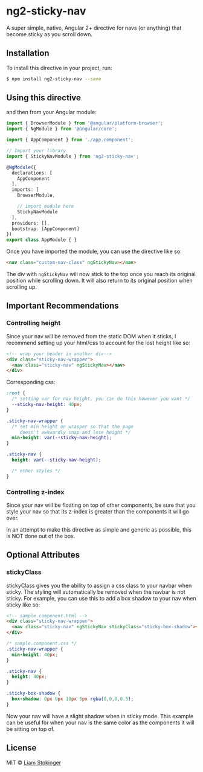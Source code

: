 # ng2-sticky-nav

A super simple, native, Angular 2+ directive for navs (or anything) that become sticky as you scroll down.

## Installation

To install this directive in your project, run:

```bash
$ npm install ng2-sticky-nav --save
```

## Using this directive

and then from your Angular module:

```typescript
import { BrowserModule } from '@angular/platform-browser';
import { NgModule } from '@angular/core';

import { AppComponent } from './app.component';

// Import your library
import { StickyNavModule } from 'ng2-sticky-nav';

@NgModule({
  declarations: [
    AppComponent
  ],
  imports: [
    BrowserModule,

    // import module here
    StickyNavModule
  ],
  providers: [],
  bootstrap: [AppComponent]
})
export class AppModule { }
```

Once you have imported the module, you can use the directive like so:

```html
<nav class="custom-nav-class" ngStickyNav></nav>
```

The div with `ngStickyNav` will now stick to the top once you reach its original position while scrolling down. It will also return to its original position when scrolling up.

## Important Recommendations

### Controlling height

Since your nav will be removed from the static DOM when it sticks, I recommend setting up your html/css to account for the lost height like so:

```html
<!-- wrap your header in another div-->
<div class="sticky-nav-wrapper">
  <nav class="sticky-nav" ngStickyNav></nav>
</div>
```

Corresponding css:

```css
:root {
  /* setting var for nav height, you can do this however you want */
  --sticky-nav-height: 40px;
}

.sticky-nav-wrapper {
  /* set min height on wrapper so that the page
     doesn't awkwardly snap and lose height */
  min-height: var(--sticky-nav-height);
}

.sticky-nav {
  height: var(--sticky-nav-height);

  /* other styles */
}
```

### Controlling z-index

Since your nav will be floating on top of other components, be sure that you style your nav so that its z-index is greater than the components it will go over.

In an attempt to make this directive as simple and generic as possible, this is NOT done out of the box.

## Optional Attributes

### stickyClass

stickyClass gives you the ability to assign a css class to your navbar when sticky. The styling will automatically be removed when the navbar is not sticky. For example, you can use this to add a box shadow to your nav when sticky like so:

```html
<!-- sample.component.html -->
<div class="sticky-nav-wrapper">
  <nav class="sticky-nav" ngStickyNav stickyClass="sticky-box-shadow"></nav>
</div>
```

```css
/* sample.component.css */
.sticky-nav-wrapper {
  min-height: 40px;
}

.sticky-nav {
  height: 40px;
}

.sticky-box-shadow {
  box-shadow: 0px 0px 10px 5px rgba(0,0,0,0.5);
}
```

Now your nav will have a slight shadow when in sticky mode. This example can be useful for when your nav is the same color as the components it will be sitting on top of.

## License

MIT © [Liam Stokinger](mailto:liamstokinger@gmail.com)
